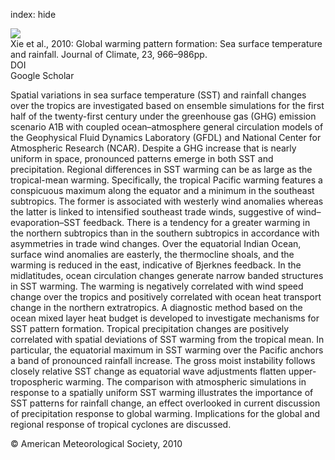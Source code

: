 index: hide

<div class="Citation">
    <div class="Citation-thumb CitationThumb-linked"  data-href="https://doi.org/10.1175/2009jcli3329.1">
      <img src="https://static.claimspace.cloud/climate-study-static/refs/thumbs/7/Xie_et_al_2010-thumb.png" />
    </div>

  <div class="Citation-body">
    <div class="Citation-text">Xie et al., 2010: Global warming pattern formation: Sea surface temperature and rainfall. <span class="Article-journal">Journal of Climate, </span><span class="Article-volume">23, </span>966–986pp.</div>
    <div class="Citation-links">
      <div class="CitationLink" data-href="https://doi.org/10.1175/2009jcli3329.1">
        <div class="CitationLink-icon CitationLink-Doi"></div>
        <div class="CitationLink-text">DOI</div>
      </div>
      <div class="CitationLink" data-href="https://scholar.google.com/scholar?q=10.1175/2009jcli3329.1">
        <div class="CitationLink-icon CitationLink-Scholar"></div>
        <div class="CitationLink-text">Google Scholar</div>
      </div>
    </div>
  </div>
</div>

Spatial variations in sea surface temperature (SST) and rainfall changes over the tropics are investigated based on ensemble simulations for the first half of the twenty-first century under the greenhouse gas (GHG) emission scenario A1B with coupled ocean–atmosphere general circulation models of the Geophysical Fluid Dynamics Laboratory (GFDL) and National Center for Atmospheric Research (NCAR). Despite a GHG increase that is nearly uniform in space, pronounced patterns emerge in both SST and precipitation. Regional differences in SST warming can be as large as the tropical-mean warming. Specifically, the tropical Pacific warming features a conspicuous maximum along the equator and a minimum in the southeast subtropics. The former is associated with westerly wind anomalies whereas the latter is linked to intensified southeast trade winds, suggestive of wind–evaporation–SST feedback. There is a tendency for a greater warming in the northern subtropics than in the southern subtropics in accordance with asymmetries in trade wind changes. Over the equatorial Indian Ocean, surface wind anomalies are easterly, the thermocline shoals, and the warming is reduced in the east, indicative of Bjerknes feedback. In the midlatitudes, ocean circulation changes generate narrow banded structures in SST warming. The warming is negatively correlated with wind speed change over the tropics and positively correlated with ocean heat transport change in the northern extratropics. A diagnostic method based on the ocean mixed layer heat budget is developed to investigate mechanisms for SST pattern formation. Tropical precipitation changes are positively correlated with spatial deviations of SST warming from the tropical mean. In particular, the equatorial maximum in SST warming over the Pacific anchors a band of pronounced rainfall increase. The gross moist instability follows closely relative SST change as equatorial wave adjustments flatten upper-tropospheric warming. The comparison with atmospheric simulations in response to a spatially uniform SST warming illustrates the importance of SST patterns for rainfall change, an effect overlooked in current discussion of precipitation response to global warming. Implications for the global and regional response of tropical cyclones are discussed.

<div class="Citation-copy">
&copy; American Meteorological Society, 2010
</div>
